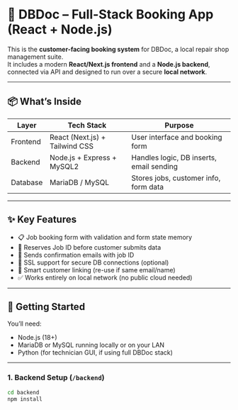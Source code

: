 # 🧾 DBDoc – Full-Stack Booking App (React + Node.js)

This is the **customer-facing booking system** for DBDoc, a local repair shop management suite.  
It includes a modern **React/Next.js frontend** and a **Node.js backend**, connected via API and designed to run over a secure **local network**.

---

## 📦 What’s Inside

| Layer      | Tech Stack             | Purpose                                  |
|------------|------------------------|------------------------------------------|
| Frontend   | React (Next.js) + Tailwind CSS | User interface and booking form     |
| Backend    | Node.js + Express + MySQL2     | Handles logic, DB inserts, email sending |
| Database   | MariaDB / MySQL        | Stores jobs, customer info, form data    |

---

## ✨ Key Features

- 📋 Job booking form with validation and form state memory
- 🔁 Reserves Job ID before customer submits data
- 📧 Sends confirmation emails with job ID
- 🔐 SSL support for secure DB connections (optional)
- 🧠 Smart customer linking (re-use if same email/name)
- ✅ Works entirely on local network (no public cloud needed)

---

## 🚀 Getting Started

You’ll need:

- Node.js (18+)
- MariaDB or MySQL running locally or on your LAN
- Python (for technician GUI, if using full DBDoc stack)

---

### 1. Backend Setup (`/backend`)

```bash
cd backend
npm install
